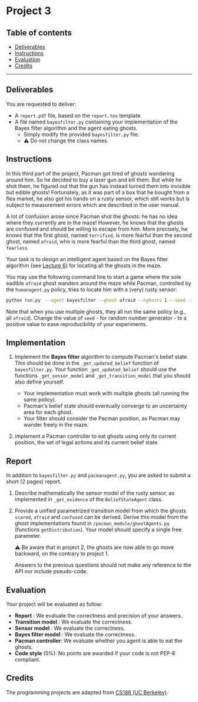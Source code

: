 
# Project 3

## Table of contents

- [Deliverables](#deliverables)
- [Instructions](#instructions)
- [Evaluation](#evaluation)
- [Credits](#credits)

---

## Deliverables

You are requested to deliver:
- A `report.pdf` file, based on the `report.tex` template.
- A file named `bayesfilter.py` containing your implementation of the Bayes filter algorithm and the agent eating ghosts.
     - Simply modify the provided `bayesfilter.py` file.
	 - :warning: Do not change the class names.

## Instructions

In this third part of the project, Pacman got tired of ghosts wandering around him. So he decided to buy a laser gun and kill them. But while he shot them, he figured out that the gun has instead turned them into invisible but edible ghosts! Fortunately, as it was part of a box that he bought from a flea market, he also got his hands on a rusty sensor, which still works but is subject to measurement errors which are described in the user manual.

A lot of confusion arose since Pacman shot the ghosts: he has no idea where they currently are in the maze! However, he knows that the ghosts are confused and should be willing to escape from him.
More precisely, he knows that the first ghost, named `terrified`, is more fearful than the second ghost, named `afraid`, who is more fearful than the third ghost, named `fearless`.

Your task is to design an intelligent agent based on the Bayes filter algorithm (see [Lecture 6](https://glouppe.github.io/info8006-introduction-to-ai/?p=lecture6.md)) for locating all the ghosts in the maze.

You may use the following command line to start a game where the sole eadible `afraid` ghost wanders around the maze while Pacman, controlled by the `humanagent.py` policy, tries to locate him with a (very) rusty sensor:
```bash
python run.py  --agent bayesfilter --ghost afraid --nghosts 1 --seed -1 --layout large_filter
```
Note that when you use multiple ghosts, they all run the same policy (e.g., all `afraid`). Change the value of `seed` - for random number generator - to a positive value to ease reproducibility of your experiments.

## Implementation

1. Implement the **Bayes filter** algorithm to compute Pacman's belief state. This should be done in the `_get_updated_belief` function of `bayesfilter.py`. Your function `_get_updated_belief` should use the functions `_get_sensor_model` and `_get_transition_model` that you should also define yourself.

 	 * Your implementation must work with multiple ghosts (all running the same policy).
 	 * Pacman's belief state should eventually converge to an uncertainty area for each ghost.
 	 * Your filter should consider the Pacman position, as Pacman may wander freely in the maze.

2. implement a Pacman controller to eat ghosts using only its current position, the set of legal actions and its current belief state

## Report

In addition to `bayesfilter.py` and `pacmanagent.py`, you are asked to submit a short (2 pages) report.

1. Describe mathematically the sensor model of the rusty sensor, as implemented in `_get_evidence` of the `BeliefStateAgent` class.

2. Provide a unified parametrized transition model from which the ghosts `scared`, `afraid` and `confused` can be derived. Derive this model from the ghost implementations found in `/pacman_module/ghostAgents.py` (functions `getDistribution`). Your model should specify a single free parameter.
     
     :warning: Be aware that in project 2, the ghosts are now able to go move backward, on the contrary to project 1.

    Answers to the previous questions should not make any reference to the API nor include pseudo-code.

## Evaluation

Your project will be evaluated as follow:

- **Report** : We evaluate the correctness and precision of your answers.
- **Transition model** : We evaluate the correctness.
- **Sensor model** : We evaluate the correctness.
- **Bayes filter model** : We evaluate the correctness.
- **Pacman controller**: We evaluate whether you agent is able to eat the ghosts.
- **Code style** (5%): No points are awarded if your code is not PEP-8 compliant.

## Credits

The programming projects are adapted from [CS188 (UC Berkeley)](http://ai.berkeley.edu/project_overview.html).
